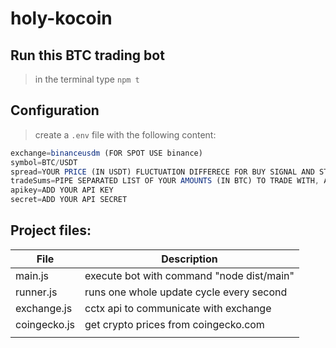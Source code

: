 # holy-kocoin
 
 ## Run this BTC trading bot
 > in the terminal type `npm t`
 
 ## Configuration
> create a `.env` file with the following content:

``` js
exchange=binanceusdm (FOR SPOT USE binance)
symbol=BTC/USDT
spread=YOUR PRICE (IN USDT) FLUCTUATION DIFFERECE FOR BUY SIGNAL AND STOP LOSS SELL PRICE
tradeSums=PIPE SEPARATED LIST OF YOUR AMOUNTS (IN BTC) TO TRADE WITH, AMOUNTS MUST BE UNIQUE EX.: 0.15|0.21|0.22
apikey=ADD YOUR API KEY
secret=ADD YOUR API SECRET
```
 ## Project files:

| File         | Description |
| ------------ | ----------- |
| main.js      | execute bot with command "node dist/main" |
| runner.js    | runs one whole update cycle every second |
| exchange.js  | cctx api to communicate with exchange |
| coingecko.js | get crypto prices from coingecko.com |
|  |   |


